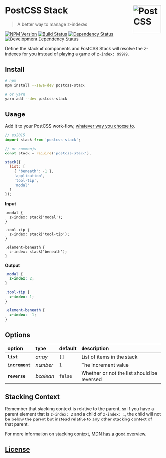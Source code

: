 # PostCSS Stack [<img src="https://postcss.github.io/postcss/logo.svg" alt="PostCSS" width="90" height="90" align="right">][postcss]
> A better way to manage z-indexes

[![NPM Version][npm-img]][npm-url]
[![Build Status][cli-img]][cli-url]
[![Dependency Status][david-img]][david-url] 
[![Development Dependency Status][david-dev-img]][david-dev-url]

Define the stack of components and PostCSS Stack will resolve the z-indexes for you instead of playing a game of `z-index: 99999`.


## Install ##

```sh
# npm
npm install --save-dev postcss-stack

# or yarn
yarn add --dev postcss-stack
```


## Usage ##

Add it to your PostCSS work-flow, [whatever way you choose to](https://github.com/postcss/postcss#usage).

```js
// es2015
import stack from 'postcss-stack';

// or commonjs
const stack = require('postcss-stack');

stack({
  list: [
    { 'beneath': -1 },
    'application',
    'tool-tip',
    'modal'
  ]
});
```

**Input**
```pcss
.modal {
  z-index: stack('modal');
}

.tool-tip {
  z-index: stack('tool-tip');
}

.element-beneath {
  z-index: stack('beneath');
}
```

**Output**
```css
.modal {
  z-index: 2;
}

.tool-tip {
  z-index: 1;
}

.element-beneath {
  z-index: -1;
}
```

## Options ##

option | type | default | description
:--- |:--- |:--- |:--- 
**`list`** | _array_ | `[]` |  List of items in the stack
**`increment`** | _number_ | `1` | The increment value 
**`reverse`** | _boolean_ | `false` | Whether or not the list should be reversed
 

## Stacking Context ##

Remember that stacking context is relative to the parent, so if you have a parent element that is `z-index: 2` and a child of `z-index: 1`, the child will not be below the parent but instead relative to any other stacking context of that parent. 

For more information on stacking context, [MDN has a good overview](https://developer.mozilla.org/en-US/docs/Web/CSS/CSS_Positioning/Understanding_z_index/The_stacking_context).


## [License](./LICENSE) ##


[david-img]: https://img.shields.io/david/philipbordallo/postcss-stack.svg
[david-url]: https://david-dm.org/philipbordallo/postcss-stack

[david-dev-img]: https://img.shields.io/david/dev/philipbordallo/postcss-stack.svg
[david-dev-url]: https://david-dm.org/philipbordallo/postcss-stack?type=dev

[cli-img]: https://img.shields.io/travis/philipbordallo/postcss-stack.svg
[cli-url]: https://travis-ci.org/philipbordallo/postcss-stack

[npm-img]: https://img.shields.io/npm/v/postcss-stack.svg
[npm-url]: https://www.npmjs.com/package/postcss-stack

[postcss]: https://github.com/postcss/postcss
